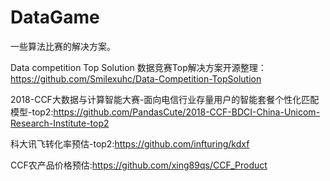 # DataGame

一些算法比赛的解决方案。

Data competition Top Solution 数据竞赛Top解决方案开源整理：https://github.com/Smilexuhc/Data-Competition-TopSolution

2018-CCF大数据与计算智能大赛-面向电信行业存量用户的智能套餐个性化匹配模型-top2:https://github.com/PandasCute/2018-CCF-BDCI-China-Unicom-Research-Institute-top2

科大讯飞转化率预估-top2:https://github.com/infturing/kdxf

CCF农产品价格预估:https://github.com/xing89qs/CCF_Product
